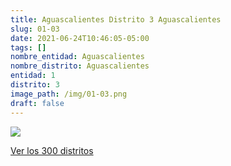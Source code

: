 ```yaml
---
title: Aguascalientes Distrito 3 Aguascalientes
slug: 01-03
date: 2021-06-24T10:46:05-05:00
tags: []
nombre_entidad: Aguascalientes
nombre_distrito: Aguascalientes
entidad: 1
distrito: 3
image_path: /img/01-03.png
draft: false
---
```


![](/img/01-03.png)

[Ver los 300 distritos](/docs/elecciones-2021)
